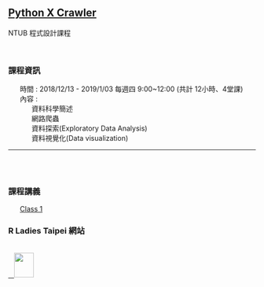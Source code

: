 <h2> <a href="https://kristenchan.github.io/Python_Crawler/">Python X Crawler</a> </h2> 

NTUB 程式設計課程

<br>
<p>
     <h3><b>課程資訊</b></h3>
     <ul class="task-list">
        <li>時間 : 2018/12/13 - 2019/1/03 每週四 9:00~12:00 (共計 12小時、4堂課)</li>
        <li>內容 :
          <ul class="task-list">
             <li>資料科學簡述</li>
             <li>網路爬蟲</li>
             <li>資料探索(Exploratory Data Analysis)</li>
             <li>資料視覺化(Data visualization)</li>
          </ul>
        </li>
     </ul>
</p>  
<hr size="1">
<br>
<br>
<p>
    <h3><b>課程講義</b></h3>
    <ul class="task-list">
          <li><a href="https://kristenchan.github.io/Python-Data-Analysis/py_dataanalysis_ch0.slides.html">Class 1</a></li>
    </ul>
</p>
<p>
<h3>R Ladies Taipei 網站</h3>
<br>
<a href="https://rladiestaipei.github.io/R-Ladies-Taipei/">
    <img src="https://secure.meetupstatic.com/photos/event/7/d/8/d/global_456452141.jpeg" height="50" width="40">
</a>

</p>
